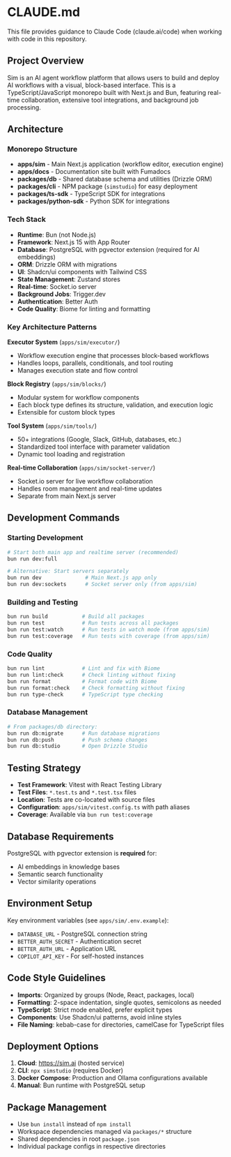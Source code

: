 # CLAUDE.md

This file provides guidance to Claude Code (claude.ai/code) when working with code in this repository.

## Project Overview

Sim is an AI agent workflow platform that allows users to build and deploy AI workflows with a visual, block-based interface. This is a TypeScript/JavaScript monorepo built with Next.js and Bun, featuring real-time collaboration, extensive tool integrations, and background job processing.

## Architecture

### Monorepo Structure
- **apps/sim** - Main Next.js application (workflow editor, execution engine)
- **apps/docs** - Documentation site built with Fumadocs
- **packages/db** - Shared database schema and utilities (Drizzle ORM)
- **packages/cli** - NPM package (`simstudio`) for easy deployment
- **packages/ts-sdk** - TypeScript SDK for integrations
- **packages/python-sdk** - Python SDK for integrations

### Tech Stack
- **Runtime**: Bun (not Node.js)
- **Framework**: Next.js 15 with App Router
- **Database**: PostgreSQL with pgvector extension (required for AI embeddings)
- **ORM**: Drizzle ORM with migrations
- **UI**: Shadcn/ui components with Tailwind CSS
- **State Management**: Zustand stores
- **Real-time**: Socket.io server
- **Background Jobs**: Trigger.dev
- **Authentication**: Better Auth
- **Code Quality**: Biome for linting and formatting

### Key Architecture Patterns

**Executor System** (`apps/sim/executor/`)
- Workflow execution engine that processes block-based workflows
- Handles loops, parallels, conditionals, and tool routing
- Manages execution state and flow control

**Block Registry** (`apps/sim/blocks/`)
- Modular system for workflow components
- Each block type defines its structure, validation, and execution logic
- Extensible for custom block types

**Tool System** (`apps/sim/tools/`)
- 50+ integrations (Google, Slack, GitHub, databases, etc.)
- Standardized tool interface with parameter validation
- Dynamic tool loading and registration

**Real-time Collaboration** (`apps/sim/socket-server/`)
- Socket.io server for live workflow collaboration
- Handles room management and real-time updates
- Separate from main Next.js server

## Development Commands

### Starting Development
```bash
# Start both main app and realtime server (recommended)
bun run dev:full

# Alternative: Start servers separately
bun run dev              # Main Next.js app only
bun run dev:sockets      # Socket server only (from apps/sim)
```

### Building and Testing
```bash
bun run build           # Build all packages
bun run test            # Run tests across all packages
bun run test:watch      # Run tests in watch mode (from apps/sim)
bun run test:coverage   # Run tests with coverage (from apps/sim)
```

### Code Quality
```bash
bun run lint            # Lint and fix with Biome
bun run lint:check      # Check linting without fixing
bun run format          # Format code with Biome
bun run format:check    # Check formatting without fixing
bun run type-check      # TypeScript type checking
```

### Database Management
```bash
# From packages/db directory:
bun run db:migrate      # Run database migrations
bun run db:push         # Push schema changes
bun run db:studio       # Open Drizzle Studio
```

## Testing Strategy

- **Test Framework**: Vitest with React Testing Library
- **Test Files**: `*.test.ts` and `*.test.tsx` files
- **Location**: Tests are co-located with source files
- **Configuration**: `apps/sim/vitest.config.ts` with path aliases
- **Coverage**: Available via `bun run test:coverage`

## Database Requirements

PostgreSQL with pgvector extension is **required** for:
- AI embeddings in knowledge bases
- Semantic search functionality
- Vector similarity operations

## Environment Setup

Key environment variables (see `apps/sim/.env.example`):
- `DATABASE_URL` - PostgreSQL connection string
- `BETTER_AUTH_SECRET` - Authentication secret
- `BETTER_AUTH_URL` - Application URL
- `COPILOT_API_KEY` - For self-hosted instances

## Code Style Guidelines

- **Imports**: Organized by groups (Node, React, packages, local)
- **Formatting**: 2-space indentation, single quotes, semicolons as needed
- **TypeScript**: Strict mode enabled, prefer explicit types
- **Components**: Use Shadcn/ui patterns, avoid inline styles
- **File Naming**: kebab-case for directories, camelCase for TypeScript files

## Deployment Options

1. **Cloud**: https://sim.ai (hosted service)
2. **CLI**: `npx simstudio` (requires Docker)
3. **Docker Compose**: Production and Ollama configurations available
4. **Manual**: Bun runtime with PostgreSQL setup

## Package Management

- Use `bun install` instead of `npm install`
- Workspace dependencies managed via `packages/*` structure
- Shared dependencies in root `package.json`
- Individual package configs in respective directories